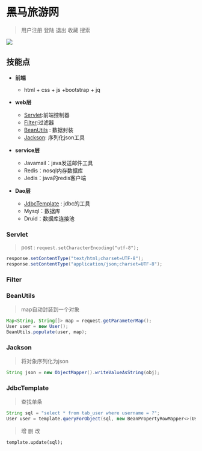 # 黑马旅游网

> 用户注册 登陆 退出 收藏  搜索 

![](./img/login_favorite2.gif)

## 技能点

* **前端**
  * html + css + js +bootstrap +  jq 
* **web层**
  * [Servlet](#Servlet):前端控制器
  * [Filter](#Filter):过滤器
  * [BeanUtils](#BeanUtils) : 数据封装
  * [Jackson](#Jackson): 序列化json工具 
* **service层**
  * Javamail：java发送邮件工具
  * Redis：nosql内存数据库
  * Jedis：java的redis客户端

* **Dao层**
  * [JdbcTemplate](#JdbcTemplate) : jdbc的工具
  * Mysql：数据库
  * Druid：数据库连接池

### Servlet

>  post : ```request.setCharacterEncoding("utf-8");```

```java
response.setContentType("text/html;charset=UTF-8");
response.setContentType("application/json;charset=UTF-8");
```

### Filter

### BeanUtils 

> map自动封装到一个对象

```java
Map<String, String[]> map = request.getParameterMap();
User user = new User();
BeanUtils.populate(user, map);
```



### Jackson

> 将对象序列化为json

```java
String json = new ObjectMapper().writeValueAsString(obj);
```





### JdbcTemplate

> 查找单条

```java
String sql = "select * from tab_user where username = ?";
User user = template.queryForObject(sql, new BeanPropertyRowMapper<>(User.class),username);
```

> 增 删 改

```template.update(sql);```



